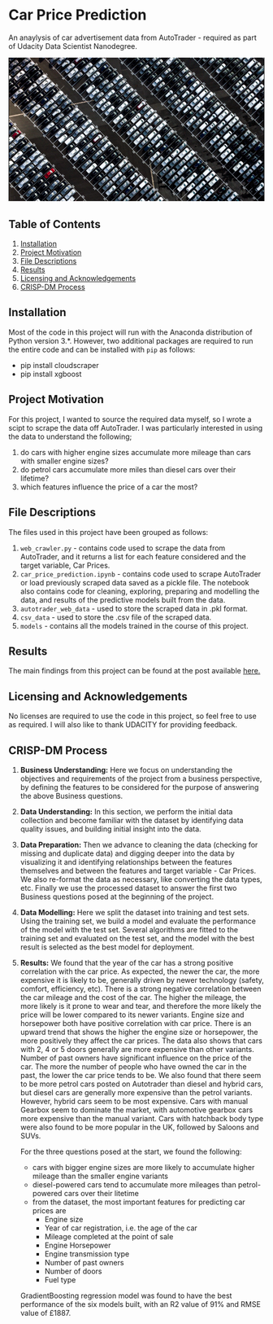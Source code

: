 # Car Price Prediction
An anaylysis of car advertisement data from AutoTrader - required as part of Udacity Data Scientist Nanodegree.

![alt text](cars.PNG)
## Table of Contents

1. [Installation](#installation)
2. [Project Motivation](#project-motivation)
3. [File Descriptions](#file-descriptions)
4. [Results](#results)
5. [Licensing and Acknowledgements](#licensing-and-acknowledgements)
6. [CRISP-DM Process](#crisp-dm-process)


## Installation
Most of the code in this project will run with the Anaconda distribution of Python version 3.*. However, two additional packages are required to run the entire code and can be installed with `pip` as follows:
- pip install cloudscraper
- pip install xgboost


## Project Motivation
For this project, I wanted to source the required data myself, so I wrote a scipt to scrape the data off AutoTrader. I was particularly interested in using the data to understand the following;
1. do cars with higher engine sizes accumulate more mileage than cars with smaller engine sizes?
2. do petrol cars accumulate more miles than diesel cars over their lifetime?
3. which features influence the price of a car the most?


## File Descriptions
The files used in this project have been grouped as follows:
1. `web_crawler.py` - contains code used to scrape the data from AutoTrader, and it returns a list for each feature considered and the target variable, Car Prices.
2. `car_price_prediction.ipynb` - contains code used to scrape AutoTrader or load previously scraped data saved as a pickle file. The notebook also contains code for cleaning, exploring, preparing and modelling the data, and results of the predictive models built from the data.
3. `autotrader_web_data` - used to store the scraped data in .pkl format.
4. `csv_data` -  used to store the .csv file of the scraped data.
4. `models` - contains all the models trained in the course of this project.


## Results
The main findings from this project can be found at the post available [here.](https://ikennasteve.medium.com/knowing-these-will-make-you-choose-the-right-car-afc65ae73d17)


## Licensing and Acknowledgements
No licenses are required to use the code in this project, so feel free to use as required. I will also like to thank UDACITY for providing feedback. 


## CRISP-DM Process
1. **Business Understanding:** Here we focus on understanding the objectives and requirements of the project from a business perspective, by defining the features to be considered for the purpose of answering the above Business questions.

2. **Data Understanding:** In this section, we perform the initial data collection and become familiar with the dataset by identifying data quality issues, and building initial insight into the data. 

3. **Data Preparation:** Then we advance to cleaning the data (checking for missing and duplicate data) and digging deeper into the data by visualizing it and identifying relationships between the features themselves and between the features and target variable - Car Prices. We also re-format the data as necessary, like converting the data types, etc. Finally we use the processed dataset to answer the first two Business questions posed at the beginning of the project.

4. **Data Modelling:** Here we split the dataset into training and test sets. Using the training set, we build a model and evaluate the performance of the model with the test set. Several algorithms are fitted to the training set and evaluated on the test set, and the model with the best result is selected as the best model for deployment.

5. **Results:** We found that the year of the car has a strong positive correlation with the car price. As expected, the newer the car, the more expensive it is likely to be, generally driven by newer technology (safety, comfort, efficiency, etc). There is a strong negative correlation between the car mileage and the cost of the car. The higher the mileage, the more likely is it prone to wear and tear, and therefore the more likely the price will be lower compared to its newer variants.
Engine size and horsepower both have positive correlation with car price. There is an upward trend that shows the higher the engine size or horsepower, the more positively they affect the car prices.
The data also shows that cars with 2, 4 or 5 doors generally are more expensive than other variants. Number of past owners have significant influence on the price of the car. The more the number of people who have owned the car in the past, the lower the car price tends to be.
We also found that there seem to be more petrol cars posted on Autotrader than diesel and hybrid cars, but diesel cars are generally more expensive than the petrol variants. However, hybrid cars seem to be most expensive.
Cars with manual Gearbox seem to dominate the market, with automotive gearbox cars more expensive than the manual variant. Cars with hatchback body type were also found to be more popular in the UK, followed by Saloons and SUVs.

    For the three questions posed at the start, we found the following:
    - cars with bigger engine sizes are more likely to accumulate higher mileage than the smaller engine variants
    - diesel-powered cars tend to accumulate more mileages than petrol-powered cars over their litetime
    - from the dataset, the most important features for predicting car prices are
      - Engine size
      - Year of car registration, i.e. the age of the car
      - Mileage completed at the point of sale
      - Engine Horsepower
      - Engine transmission type
      - Number of past owners
      - Number of doors
      - Fuel type
     
     GradientBoosting regression model was found to have the best performance of the six models built, with an R2 value of 91% and RMSE value of £1887.
       
